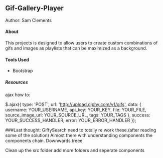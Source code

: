 ## Gif-Gallery-Player

Author: Sam Clements

#### About
This projects is designed to allow users to create custom combinations of gifs and images
as playlists that can be maximized as a background.


#### Tools Used
* Bootstrap

<!-- Latest compiled and minified CSS -->
<link rel="stylesheet" href="https://maxcdn.bootstrapcdn.com/bootstrap/latest/css/bootstrap.min.css">

<!-- Optional theme -->
<link rel="stylesheet" href="https://maxcdn.bootstrapcdn.com/bootstrap/latest/css/bootstrap-theme.min.css">

##### Resources

ajax how to:

$.ajax({
    type: 'POST',
    url: 'http://upload.giphy.com/v1/gifs',
    data: {
        username: YOUR_USERNAME,
        api_key: YOUR_KEY,
        file: YOUR_FILE,
        source_image_url: YOUR_SOURCE_URL,
        tags: YOUR_TAGS
    },
    success: YOUR_SUCCESS_HANDLER,
    error: YOUR_ERROR_HANDLER
});  


###Last thought:
 GiffySearch need to totally re work these.(after reading some of the solution) Almost there with understanding components the components chain. Downwards treee

Clean up the src folder add more folders and seperate components
